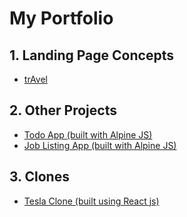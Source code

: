 # My Portfolio

<!---
1. Landing Page Concepts
2. React Projects
2. Vue Projects
3. Vanilla JS Projects
4. PHP / Vue Projects
5. Node js / React Projects
-->

## 1. Landing Page Concepts

- [trAvel](https://carlos-860.github.io/Projects/Travel%20Agency%20Concept/index.html)

## 2. Other Projects

- [Todo App (built with Alpine JS)](https://carlos-860.github.io/Projects/Todo%20App%20(built%20with%20Alphine%20js)/index.html)
- [Job Listing App (built with Alpine JS)](https://carlos-860.github.io/Projects/Job%20Listing%20App%20(built%20with%20Alpine%20js)/index.html)

## 3. Clones

- [Tesla Clone (built using React js)](https://carlos-860.github.io/Tesla-Clone/)
